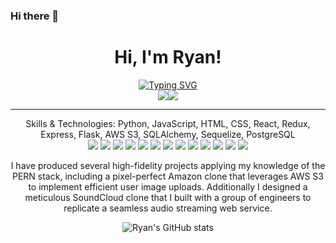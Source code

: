 ### Hi there 👋

<div align="center">
  <h1>Hi, I'm Ryan!</h1>
  <div style="display: flex; justify-content: center;">
    <a href="https://git.io/typing-svg"><img src="https://readme-typing-svg.demolab.com?font=Press+Start+2P&size=15&duration=4000&pause=1000&color=03A8F7&vCenter=true&width=435&lines=Full+Stack+Software+Engineer" alt="Typing SVG" /></a>
  </div>
  <div style="display: flex; justify-content: center;">
    <a href="https://www.linkedin.com/in/ryanharden-dev"><img src="https://img.shields.io/badge/-LinkedIn-blue?style=flat-square&logo=Linkedin&logoColor=white&link=https://www.linkedin.com/in/ryanharden-dev"></a>
    <a href="https://angel.co/u/ryanharden"><img src="https://img.shields.io/badge/-AngelList-ff6b54?style=flat-square&logo=AngelList&logoColor=white&link=https://angel.co/u/ryanharden"></a>
  </div>

---

Skills & Technologies: Python, JavaScript, HTML, CSS, React, Redux, Express, Flask, AWS S3, SQLAlchemy, Sequelize, PostgreSQL
  <br>
  <a href="#"><img src="https://img.shields.io/badge/-Python-3776AB?style=flat-square&logo=Python&logoColor=white"></a>
  <a href="#"><img src="https://img.shields.io/badge/-JavaScript-F7DF1E?style=flat-square&logo=JavaScript&logoColor=black"></a>
  <a href="#"><img src="https://img.shields.io/badge/-React-61DAFB?style=flat-square&logo=React&logoColor=black"></a>
  <a href="#"><img src="https://img.shields.io/badge/-Redux-764ABC?style=flat-square&logo=Redux&logoColor=white"></a>
  <a href="#"><img src="https://img.shields.io/badge/-Flask-000000?style=flat-square&logo=Flask&logoColor=white"></a>
  <a hreft="#"><img src="https://img.shields.io/badge/AWS-%23FF9900.svg?style=flat-square&logo=amazon-aws&logoColor=white"></a>
  <a href="#"><img src="https://img.shields.io/badge/-Express-000000?style=flat-square&logo=Express&logoColor=white"></a>
  <a href="#"><img src="https://img.shields.io/badge/-HTML5-E34F26?style=flat-square&logo=HTML5&logoColor=white"></a>
  <a href="#"><img src="https://img.shields.io/badge/-CSS3-1572B6?style=flat-square&logo=CSS3&logoColor=white"></a>
  <a href="#"><img src="https://img.shields.io/badge/-Postman-FF6C37?style=flat-square&logo=Postman&logoColor=white"></a>
  <a href="#"><img src="https://img.shields.io/badge/-SQL-4479A1?style=flat-square&logo=MySQL&logoColor=white"></a>
  <a href="#"><img src="https://img.shields.io/badge/-Render-333333?style=flat-square&logo=Render&logoColor=white"></a>
  <a href="#"><img src="https://img.shields.io/badge/-VSCode-007ACC?style=flat-square&logo=Visual-Studio-Code&logoColor=white"></a>

I have produced several high-fidelity projects applying my knowledge of the PERN stack, including a pixel-perfect Amazon clone that leverages AWS S3 to implement efficient user image uploads. Additionally I designed a meticulous SoundCloud clone that I built with a group of engineers to replicate a seamless audio streaming web service.

![Ryan's GitHub stats](https://github-readme-stats.vercel.app/api?username=ryanharden&show_icons=true&theme=dark)

